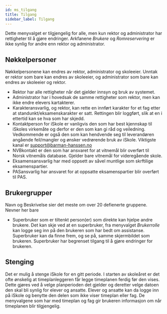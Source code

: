 ```yaml
---
id: ms_tilgang
title: Tilgang
sidebar_label: Tilgang
---
```


Dette menyvalget er tilgjengelig for alle, men kun rektor og administrator har rettigheter til å gjøre endringer. Arkfanene _Brukere_ og _Romreservering_ er ikke synlig for andre enn rektor og administrator.

## Nøkkelpersoner
Nøkkelpersonene kan endres av rektor, administrator og skoleeier. Unntak er rektor som bare kan endres av skoleeier, og administrator som bare kan endres av skoleeier og rektor.
- Rektor har alle rettigheter når det gjelder innsyn og bruk av systemet.
- Administrator har i hovedsak de samme rettigheter som rektor, men kan ikke endre elevers kartakterer.
- Karakteransvarlig, og rektor, kan rette en innført karakter for et fag etter at standunkt/eksamenskarakter er satt. Rettingen blir loggført, slik at en i ettertid kan se hva som har skjedd.
- Kontaktperson for iSkole er vanligvis den som har best kjennskap til iSkoles virkemåte og derfor er den som kan gi råd og veiledning. Vedkommende er også den som kan hendvende seg til leverandøren angående feil/mangler og ønsker vedrørende bruk av iSkole. Viktigste kanal er support@barman-hanssen.no
- NVBkontakt er den som har ansvaret for at vitnemål blir overført til Norsk vitnemåls database. Gjelder bare vitnemål for videregående skole.
- Eksamensansvarlig har med oppsett av såvel muntlige som skrftilige eksamenspartier.
- PASansvarlig har ansvaret for at oppsatte eksamenspartier blir overført til PAS.

## Brukergrupper
Navn og Beskrivelse sier det meste om over 20 defienerte gruppene. Nevner her bare
- Superbruker som er tiltenkt person(er) som direkte kan hjelpe andre brukere. Det kan skje ved at en superbruker, fra menyvalget _Brukerrolle_ kan logge seg inn på den brukeren som har bedt om assistanse. Superbruker kan da finne frem, og se på, samme skjermbildet som brukeren. Superbruker har begrenset tilgang til å gjøre endringer for brukeren.

## Stenging
Det er mulig å stenge iSkole for en gitt periode. I starten av skoleåret er det ofte ønskelig at timeplanleggeren får legge timeplanen ferdig før den vises. Dette gjøres ved å velge planperioden det gjelder og deretter velge datoen den skal bli synlig for elever og ansatte. Elever og ansatte kan da logge inn på iSkole og benytte den delen som ikke viser timeplan eller fag. De
menyvalgene som har med timeplan og fag gir brukeren informasjon om når timeplanen blir tilgjengelig.
